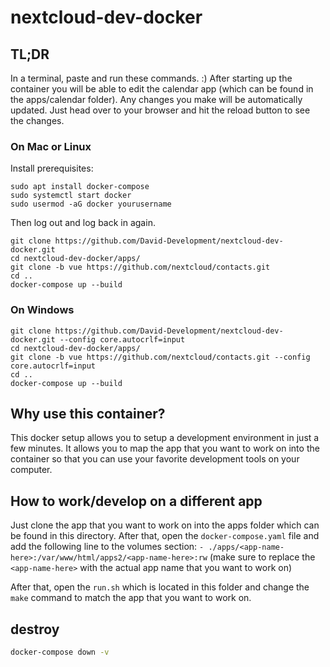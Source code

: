 # nextcloud-dev-docker


## TL;DR

In a terminal, paste and run these commands. :) After starting up the container you will be able to edit the calendar app (which can be found in the apps/calendar folder). Any changes you make will be automatically updated. Just head over to your browser and hit the reload button to see the changes.

### On Mac or Linux
Install prerequisites:
```
sudo apt install docker-compose
sudo systemctl start docker
sudo usermod -aG docker yourusername
```
Then log out and log back in again.

```
git clone https://github.com/David-Development/nextcloud-dev-docker.git
cd nextcloud-dev-docker/apps/
git clone -b vue https://github.com/nextcloud/contacts.git
cd ..
docker-compose up --build
```

### On Windows
```
git clone https://github.com/David-Development/nextcloud-dev-docker.git --config core.autocrlf=input
cd nextcloud-dev-docker/apps/
git clone -b vue https://github.com/nextcloud/contacts.git --config core.autocrlf=input
cd ..
docker-compose up --build
```


## Why use this container?

This docker setup allows you to setup a development environment in just a few minutes. It allows you to map the app that you want to work on into the container so that you can use your favorite development tools on your computer.

## How to work/develop on a different app

Just clone the app that you want to work on into the apps folder which can be found in this directory. After that, open the `docker-compose.yaml` file and add the following line to the volumes section: `- ./apps/<app-name-here>:/var/www/html/apps2/<app-name-here>:rw` (make sure to replace the `<app-name-here>` with the actual app name that you want to work on)

After that, open the `run.sh` which is located in this folder and change the `make` command to match the app that you want to work on.


## destroy

```bash
docker-compose down -v
```

